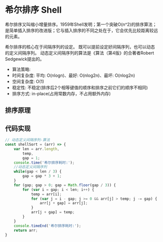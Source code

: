 # 希尔排序 Shell

希尔排序又叫缩小增量排序。1959年Shell发明；第一个突破O(n^2)的排序算法；是简单插入排序的改进版；它与插入排序的不同之处在于，它会优先比较距离较远的元素。

希尔排序的核心在于间隔序列的设定。
既可以提前设定好间隔序列，也可以动态的定义间隔序列。
动态定义间隔序列的算法是《算法（第4版》的合著者Robert Sedgewick提出的。

- 算法策略:
- 时间复杂度: 平均: O(nlogn)、最好: O(nlog2n)、最坏: O(nlog2n)
- 空间复杂度: O(1)
- 稳定性: 不稳定(排序后2个相等键值的顺序和排序之前它们的顺序不相同)
- 排序方式: in-place(占用常数内存，不占用额外内存)

## 排序原理

## 代码实现

```js
// 动态定义间隔序列-算法
const shellSort = (arr) => {
    var len = arr.length,
        temp,
        gap = 1;
    console.time('希尔排序耗时:');
    //动态定义间隔序列
    while(gap < len / 3) {  
        gap = gap * 3 + 1;
    }
    for (gap; gap > 0; gap = Math.floor(gap / 3)) {
        for (var i = gap; i < len; i++) {
            temp = arr[i];
            for (var j = i - gap; j >= 0 && arr[j] > temp; j -= gap) {
                arr[j + gap] = arr[j];
            }
            arr[j + gap] = temp;
        }
    }
    console.timeEnd('希尔排序耗时:');
    return arr;
}
```
